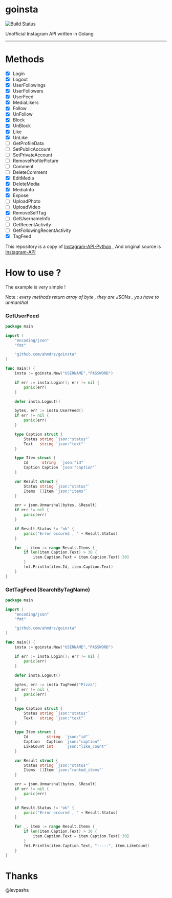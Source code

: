 # goinsta
[![Build Status](https://travis-ci.org/ahmdrz/goinsta.svg?branch=master)](https://travis-ci.org/ahmdrz/goinsta)

Unofficial Instagram API written in Golang

***

# Methods 

 - [x] Login
 - [x] Logout
 - [x] UserFollowings
 - [x] UserFollowers
 - [x] UserFeed
 - [x] MediaLikers
 - [x] Follow
 - [x] UnFollow
 - [x] Block
 - [x] UnBlock
 - [x] Like
 - [x] UnLike
 - [ ] GetProfileData
 - [ ] SetPublicAccount
 - [ ] SetPrivateAccount
 - [ ] RemoveProfilePicture
 - [ ] Comment
 - [ ] DeleteComment
 - [x] EditMedia
 - [x] DeleteMedia
 - [x] MediaInfo
 - [x] Expose
 - [ ] UploadPhoto
 - [ ] UploadVideo
 - [x] RemoveSelfTag
 - [ ] GetUsernameInfo
 - [ ] GetRecentActivity
 - [ ] GetFollowingRecentActivity
 - [x] TagFeed

This repository is a copy of [Instagram-API-Python](https://github.com/LevPasha/Instagram-API-python) , And original source is [Instagram-API](https://github.com/mgp25/Instagram-API)

# How to use ?

The example is very simple !

Note : *every methods return array of byte , they are JSONs , you have to unmarshal*


### GetUserFeed

```go
package main

import (
	"encoding/json"
	"fmt"

	"github.com/ahmdrz/goinsta"
)

func main() {
	insta := goinsta.New("USERNAME","PASSWORD")

	if err := insta.Login(); err != nil {
		panic(err)
	}

    defer insta.Logout()

	bytes, err := insta.UserFeed()
	if err != nil {
		panic(err)
	}

	type Caption struct {
		Status string `json:"status"`
		Text   string `json:"text"`
	}

	type Item struct {
		Id      string  `json:"id"`
		Caption Caption `json:"caption"`
	}

	var Result struct {
		Status string `json:"status"`
		Items  []Item `json:"items"`
	}

	err = json.Unmarshal(bytes, &Result)
	if err != nil {
		panic(err)
	}

	if Result.Status != "ok" {
		panic("Error occured , " + Result.Status)
	}

	for _, item := range Result.Items {
		if len(item.Caption.Text) > 30 {
			item.Caption.Text = item.Caption.Text[:30]
		}
		fmt.Println(item.Id, item.Caption.Text)
	}
}
```

### GetTagFeed (SearchByTagName) 

```go
package main

import (
	"encoding/json"
	"fmt"

	"github.com/ahmdrz/goinsta"
)

func main() {
	insta := goinsta.New("USERNAME","PASSWORD")	

	if err := insta.Login(); err != nil {
		panic(err)
	}
	
	defer insta.Logout()

	bytes, err := insta.TagFeed("Pizza")
	if err != nil {
		panic(err)
	}

	type Caption struct {
		Status string `json:"status"`
		Text   string `json:"text"`
	}

	type Item struct {
		Id        string  `json:"id"`
		Caption   Caption `json:"caption"`
		LikeCount int     `json:"like_count"`
	}

	var Result struct {
		Status string `json:"status"`
		Items  []Item `json:"ranked_items"`
	}

	err = json.Unmarshal(bytes, &Result)
	if err != nil {
		panic(err)
	}

	if Result.Status != "ok" {
		panic("Error occured , " + Result.Status)
	}

	for _, item := range Result.Items {
		if len(item.Caption.Text) > 30 {
			item.Caption.Text = item.Caption.Text[:30]
		}
		fmt.Println(item.Caption.Text, "-----", item.LikeCount)
	}
}

```

# Thanks

@levpasha
